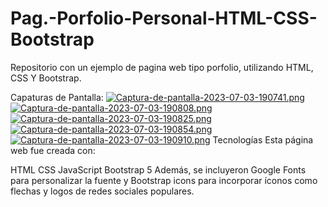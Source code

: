 # Pag.-Porfolio-Personal-HTML-CSS-Bootstrap
Repositorio con un ejemplo de pagina web tipo porfolio, utilizando HTML, CSS Y Bootstrap.

Capaturas de Pantalla:
[![Captura-de-pantalla-2023-07-03-190741.png](https://i.postimg.cc/NMcFp8Qt/Captura-de-pantalla-2023-07-03-190741.png)](https://postimg.cc/d75J0y7N)
[![Captura-de-pantalla-2023-07-03-190808.png](https://i.postimg.cc/MZtHmjNk/Captura-de-pantalla-2023-07-03-190808.png)](https://postimg.cc/hhzKShKM)
[![Captura-de-pantalla-2023-07-03-190825.png](https://i.postimg.cc/gj0YTN5C/Captura-de-pantalla-2023-07-03-190825.png)](https://postimg.cc/ygw4JX7j)
[![Captura-de-pantalla-2023-07-03-190854.png](https://i.postimg.cc/KvRG7ptL/Captura-de-pantalla-2023-07-03-190854.png)](https://postimg.cc/RNxx4RsV)
[![Captura-de-pantalla-2023-07-03-190910.png](https://i.postimg.cc/SR5ptqc9/Captura-de-pantalla-2023-07-03-190910.png)](https://postimg.cc/kRxZB01M)
Tecnologías
Esta página web fue creada con:

HTML
CSS
JavaScript
Bootstrap 5
Además, se incluyeron Google Fonts para personalizar la fuente y Bootstrap icons para incorporar íconos como flechas y logos de redes sociales populares.
